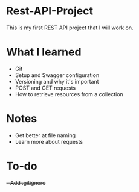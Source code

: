 # Rest-API-Project
This is my first REST API project that I will work on. 
# What I learned 
 - Git
 - Setup and Swagger configuration
 - Versioning and why it's important
 - POST and GET requests
 - How to retrieve resources from a collection
# Notes
 - Get better at file naming
 - Learn more about requests

# To-do
~~- Add .gitignore~~

